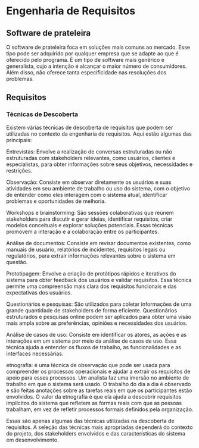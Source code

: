# Engenharia de Requisitos

## Software de prateleira

O software de prateleira foca em soluções mais comuns ao mercado. Esse tipo pode ser adquirido por qualquer empresa que se adapte ao que é oferecido pelo programa. É um tipo de software mais genérico e generalista, cujo a intenção é alcançar o maior número de consumidores. Além disso, não oferece tanta especificidade nas resoluções dos problemas.

## Requisitos

### Técnicas de Descoberta

Existem várias técnicas de descoberta de requisitos que podem ser utilizadas no contexto da engenharia de requisitos. Aqui estão algumas das principais:

Entrevistas: Envolve a realização de conversas estruturadas ou não estruturadas com stakeholders relevantes, como usuários, clientes e especialistas, para obter informações sobre seus objetivos, necessidades e restrições.

Observação: Consiste em observar diretamente os usuários e suas atividades em seu ambiente de trabalho ou uso do sistema, com o objetivo de entender como eles interagem com o sistema atual, identificar problemas e oportunidades de melhoria.

Workshops e brainstorming: São sessões colaborativas que reúnem stakeholders para discutir e gerar ideias, identificar requisitos, criar modelos conceituais e explorar soluções potenciais. Essas técnicas promovem a interação e a colaboração entre os participantes.

Análise de documentos: Consiste em revisar documentos existentes, como manuais de usuário, relatórios de incidentes, requisitos legais ou regulatórios, para extrair informações relevantes sobre o sistema em questão.

Prototipagem: Envolve a criação de protótipos rápidos e iterativos do sistema para obter feedback dos usuários e validar requisitos. Essa técnica permite uma compreensão mais clara dos requisitos funcionais e das expectativas dos usuários.

Questionários e pesquisas: São utilizados para coletar informações de uma grande quantidade de stakeholders de forma eficiente. Questionários estruturados e pesquisas online podem ser aplicados para obter uma visão mais ampla sobre as preferências, opiniões e necessidades dos usuários.

Análise de casos de uso: Consiste em identificar os atores, as ações e as interações em um sistema por meio da análise de casos de uso. Essa técnica ajuda a entender os fluxos de trabalho, as funcionalidades e as interfaces necessárias.

etnografia: é uma técnica de observação que pode ser usada para compreender os processos operacionais e ajudar a extrair os requisitos de apoio para esses processos. Um analista faz uma imersão no ambiente de trabalho em que o sistema será usado. O trabalho do dia a dia é observado e são feitas anotações sobre as tarefas reais em que os participantes estão envolvidos. O valor da etnografia é que ela ajuda a descobrir requisitos implícitos do sistema que refletem as formas reais com que as pessoas trabalham, em vez de refletir processos formais definidos pela organização.

Essas são apenas algumas das técnicas utilizadas na descoberta de requisitos. A seleção das técnicas mais apropriadas dependerá do contexto do projeto, dos stakeholders envolvidos e das características do sistema em desenvolvimento.
